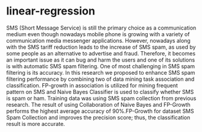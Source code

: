 # linear-regression
SMS (Short Message Service) is still the primary choice as a communication medium even though nowadays mobile phone is growing with a variety of communication media messenger applications. However, nowadays along with the SMS tariff reduction leads to the increase of SMS spam, as used by some people as an alternative to advertise and fraud. Therefore, it becomes an important issue as it can bug and harm the users and one of its solutions is with automatic SMS spam filtering. One of most challenging in SMS spam filtering is its accuracy. In this research we proposed to enhance SMS spam filtering performance by combining two of data mining task association and classification. FP-growth in association is utilized for mining frequent pattern on SMS and Naive Bayes Classifier is used to classify whether SMS is spam or ham. Training data was using SMS spam collection from previous research. The result of using Collaboration of Naive Bayes and FP-Growth performs the highest average accuracy of 90%.FP-Growth for dataset SMS Spam Collection and improves the precision score; thus, the classification result is more accurate.
